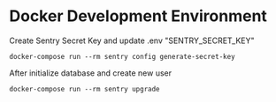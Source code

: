 # Docker Development Environment

Create Sentry Secret Key and update .env "SENTRY_SECRET_KEY"

`docker-compose run --rm sentry config generate-secret-key`

After initialize database and create new user

`docker-compose run --rm sentry upgrade`

